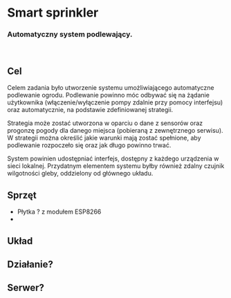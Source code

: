 # Smart sprinkler

### Automatyczny system podlewający. 
 <br>

## Cel

Celem zadania było utworzenie systemu umożliwiającego automatyczne podlewanie ogrodu. Podlewanie powinno móc odbywać się na żądanie użytkownika (włączenie/wyłączenie pompy zdalnie przy pomocy interfejsu) oraz automatycznie, na podstawie zdefiniowanej strategii.  

Strategia może zostać utworzona w oparciu o dane z sensorów oraz progonzę pogody dla danego miejsca (pobieraną z zewnętrznego serwisu). W strategii można określić jakie warunki mają zostać spełnione, aby podlewanie rozpoczeło się oraz jak długo powinno trwać. 

System powinien udostępniać interfejs, dostępny z każdego urządzenia w sieci lokalnej.
Przydatnym elementem systemu byłby również zdalny czujnik wilgotności gleby, oddzielony od głównego układu.

## Sprzęt 
* Płytka ? z modułem ESP8266
* 

## Układ 

## Działanie? 
## Serwer?
